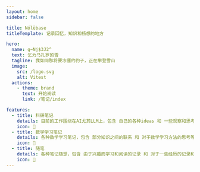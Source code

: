 ```yaml
---
layout: home
sidebar: false

title: Nólëbase
titleTemplate: 记录回忆，知识和畅想的地方

hero:
  name: g~Nj$3J2^
  text: 乞力马扎罗的雪
  tagline: 我如同那将要冻僵的豹子，正在攀登雪山
  image:
    src: /logo.svg
    alt: Vitest
  actions:
    - theme: brand
      text: 开始阅读
      link: /笔记/index

features:
  - title: 科研笔记
    details: 目前的工作围绕在AI尤其LLM上，包含 自己的各种ideas 和 一些观察和思考等等；自己还在挣扎中，也不知道有机会能走多远，也算是给其他踏上这条路的人踩踩坑，以及一些安慰或者启发吧
    icon: 🌈
  - title: 数学学习笔记
    details: 各种数学学习笔记，包含 部分知识之间的联系 和 对于数学学习方法的思考等等；非科班出身，自学走了一些弯路和错路，希望其他人能少走一些弯路，或者得到一些安慰或者启发吧
    icon: 📃
  - title: 随笔
    details: 各种笔记随想，包含 由于兴趣而学习和阅读的记录 和 对于一些经历的记录和思考；内容杂乱无序，不过大抵和对于人复杂情感的理解或是知识的发展有关，希望能给到一些安慰或是启发
    icon: 🚀
---
```


<HomePage />
